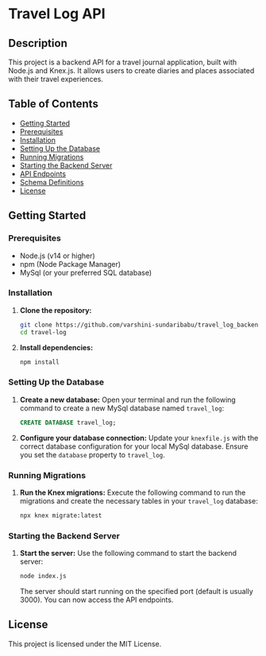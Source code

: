 # Travel Log API

## Description
This project is a backend API for a travel journal application, built with Node.js and Knex.js. It allows users to create diaries and places associated with their travel experiences.

## Table of Contents
- [Getting Started](#getting-started)
- [Prerequisites](#prerequisites)
- [Installation](#installation)
- [Setting Up the Database](#setting-up-the-database)
- [Running Migrations](#running-migrations)
- [Starting the Backend Server](#starting-the-backend-server)
- [API Endpoints](#api-endpoints)
- [Schema Definitions](#schema-definitions)
- [License](#license)

## Getting Started

### Prerequisites
- Node.js (v14 or higher)
- npm (Node Package Manager)
- MySql (or your preferred SQL database)

### Installation

1. **Clone the repository:**
   ```bash
   git clone https://github.com/varshini-sundaribabu/travel_log_backend.git
   cd travel-log
   ```

2. **Install dependencies:**
   ```bash
   npm install
   ```

### Setting Up the Database

1. **Create a new database:**
   Open your terminal and run the following command to create a new MySql database named `travel_log`:

   ```sql
   CREATE DATABASE travel_log;
   ```

2. **Configure your database connection:**
   Update your `knexfile.js` with the correct database configuration for your local MySql database. Ensure you set the `database` property to `travel_log`.

### Running Migrations

1. **Run the Knex migrations:**
   Execute the following command to run the migrations and create the necessary tables in your `travel_log` database:

   ```bash
   npx knex migrate:latest
   ```

### Starting the Backend Server

1. **Start the server:**
   Use the following command to start the backend server:

   ```bash
   node index.js
   ```

   The server should start running on the specified port (default is usually 3000). You can now access the API endpoints.



## License
This project is licensed under the MIT License.